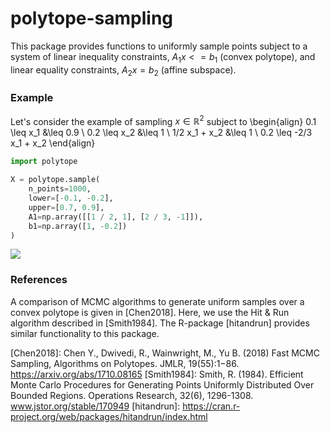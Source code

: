 # polytope-sampling
This package provides functions to uniformly sample points subject to a system of linear inequality constraints, $A_1 x <= b_1$ (convex polytope), and linear equality constraints, $A_2 x = b_2$ (affine subspace).

### Example
Let's consider the example of sampling $x \in \mathbb{R}^2$ subject to
\begin{align}
0.1 \leq x_1 &\leq 0.9 \\
0.2 \leq x_2 &\leq 1 \\
1/2 x_1 + x_2 &\leq 1 \\
0.2 \leq -2/3 x_1 + x_2
\end{align}

```python
import polytope

X = polytope.sample(
    n_points=1000,
    lower=[-0.1, -0.2],
    upper=[0.7, 0.9],
    A1=np.array([[1 / 2, 1], [2 / 3, -1]]),
    b1=np.array([1, -0.2])
)
```
![](examples/example.png)

### References
A comparison of MCMC algorithms to generate uniform samples over a convex polytope is given in [Chen2018].
Here, we use the Hit & Run algorithm described in [Smith1984].
The R-package [hitandrun] provides similar functionality to this package.

[Chen2018]: Chen Y., Dwivedi, R., Wainwright, M., Yu B. (2018) Fast MCMC Sampling, Algorithms on Polytopes. JMLR, 19(55):1−86. https://arxiv.org/abs/1710.08165
[Smith1984]: Smith, R. (1984). Efficient Monte Carlo Procedures for Generating Points Uniformly Distributed Over Bounded Regions. Operations Research, 32(6), 1296-1308. www.jstor.org/stable/170949
[hitandrun]: https://cran.r-project.org/web/packages/hitandrun/index.html
